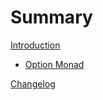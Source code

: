 # Summary

[Introduction](./introduction.md)

* [Option Monad](./option.md)

[Changelog](changelog.md)

